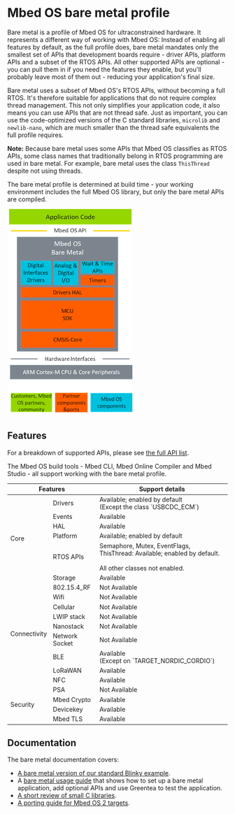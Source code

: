 # Mbed OS bare metal profile


Bare metal is a profile of Mbed OS for ultraconstrained hardware. It represents a different way of working with Mbed OS: Instead of enabling all features by default, as the full profile does, bare metal mandates only the smallest set of APIs that development boards require - driver APIs, platform APIs and a subset of the RTOS APIs. All other supported APIs are optional - you can pull them in if you need the features they enable, but you'll probably leave most of them out - reducing your application's final size.

Bare metal uses a subset of Mbed OS's RTOS APIs, without becoming a full RTOS. It's therefore suitable for applications that do not require complex thread management. This not only simplifies your application code, it also means you can use APIs that are not thread safe. Just as important, you can use the code-optimized versions of the C standard libraries, `microlib` and `newlib-nano`, which are much smaller than the thread safe equivalents the full profile requires.

<span class="notes">**Note:** Because bare metal uses some APIs that Mbed OS classifies as RTOS APIs, some class names that traditionally belong in RTOS programming are used in bare metal. For example, bare metal uses the class `ThisThread` despite not using threads.</span>

The bare metal profile is determined at build time - your working environment includes the full Mbed OS library, but only the bare metal APIs are compiled.

<span class="images">![](../../images/bare_metal_block_diagram.png)</span>

## Features

For a breakdown of supported APIs, please see [the full API list](../apis/index.html).

The Mbed OS build tools - Mbed CLI, Mbed Online Compiler and Mbed Studio - all support working with the bare metal profile.

<table>
    <thead>
        <tr>
            <th colspan="2">Features</th>
            <th>Support details</th>
        </tr>
    </thead>
    <tbody>
        <tr>
            <td rowspan="6">Core</td>
            <td>Drivers</td>
            <td>Available; enabled by default <br>(Except the class `USBCDC_ECM`)</td>
        </tr>
        <tr>        
            <td>Events</td>
            <td>Available</td>
        </tr>
        <tr>        
            <td>HAL</td>
            <td>Available</td>
        </tr>
        <tr>        
            <td>Platform</td>
            <td>Available; enabled by default</td>
        </tr>
            <tr>        
            <td>RTOS APIs</td>
            <td>Semaphore, Mutex, EventFlags, ThisThread: Available; enabled by default.<br><br> All other classes not enabled.</td>
        </tr>
        <tr>        
            <td>Storage</td>
            <td>Available</td>
        <tr>
            <td rowspan="9">Connectivity</td>
            <td>802.15.4_RF</td>
            <td>Not Available</td>
        </tr>
        <tr>
            <td>Wifi</td>
            <td>Not Available</td>
        </tr>
        <tr>
            <td>Cellular</td>
            <td>Not Available</td>
        </tr>
        <tr>
            <td>LWIP stack</td>
            <td>Not Available</td>
        </tr>
        <tr>
            <td>Nanostack</td>
            <td>Not Available</td>
        </tr>
        <tr>
            <td>Network Socket</td>
            <td>Not Available</td>
        </tr>
        </tr>
        <tr>
            <td>BLE</td>
            <td>Available<br>(Except on `TARGET_NORDIC_CORDIO`)</td>
        </tr>    
        <tr>
            <td>LoRaWAN</td>
            <td>Available</td>
        </tr>  
        <tr>
            <td>NFC</td>
            <td>Available</td>
        </tr>
        <tr>
            <td rowspan="4">Security</td>
            <td>PSA</td>
            <td>Not Available</td>
        </tr>
        <tr>
            <td>Mbed Crypto</td>
            <td>Available</td>
        </tr>
        <tr>
            <td>Devicekey</td>
            <td>Available</td>
        </tr>  
        <tr>
            <td>Mbed TLS</td>
            <td>Available</td>
        </tr>
    </tbody>
</table>

## Documentation

The bare metal documentation covers:

- [A bare metal version of our standard Blinky example](../bare-metal/bare-metal-example.html).
- A [bare metal usage guide](../bare-metal/using-the-bare-metal-profile.html) that shows how to set up a bare metal application, add optional APIs and use Greentea to test the application.
- [A short review of small C libraries](../bare-metal/using-small-c-libraries.html).
- [A porting guide for Mbed OS 2 targets](../bare-metal/porting-a-target-from-mbed-os-2-to-mbed-os-6-bare-metal.html).

<!--
<table>
    <thead>
        <tr>
            <th colspan="2">Features</th>
            <th>Bare metal profile</th>
            <th>Full profile</th>
        </tr>
    </thead>
    <tbody>
        <tr>
            <td rowspan="7">Core</td>
            <td>Drivers</td>
            <td>Available <br>(Except the class `USBCDC_ECM`)</td>
            <td>Available</td>
        </tr>
        <tr>        
            <td >Events</td>
            <td>Available</td>
            <td>Available</td>
        </tr>
        <tr>        
            <td >HAL</td>
            <td>Available</td>
            <td>Available</td>
        </tr>
        <tr>        
            <td >Platform</td>
            <td>Available</td>
            <td>Available</td>
        </tr>
        <tr>        
            <td>RTOS</td>
            <td>Not Available</td>
            <td>Available</td>
        </tr>  
            <tr>        
            <td>RTOS APIs <br> (Semaphore, Mutex, EventFlags, ThisThread)</td>
            <td>Available</td>
            <td>Available</td>
        </tr>
        <tr>        
            <td>Storage</td>
            <td>Available</td>
            <td>Available</td>     
        <tr>
            <td rowspan="9">Connectivity</td>
            <td>802.15.4_RF</td>
            <td>Not Available</td>
            <td>Available</td>
        </tr>
        <tr>
            <td>Wifi</td>
            <td>Not Available</td>
            <td>Available</td>
        </tr>
        <tr>
            <td>Cellular</td>
            <td>Not Available</td>
            <td>Available</td>
        </tr>
        <tr>
            <td>LWIP stack</td>
            <td>Not Available</td>
            <td>Available</td>
        </tr>
        <tr>
            <td>Nanostack</td>
            <td>Not Available</td>
            <td>Available</td>
        </tr>
        <tr>
            <td>Network Socket</td>
            <td>Not Available></td>
            <td>Available</td>
        </tr>
        </tr>
        <tr>
            <td>BLE</td>
            <td>Available<br>(Except on `TARGET_NORDIC_CORDIO`)</td>
            <td>Available</td>
        </tr>    
        <tr>
            <td>LoRaWAN</td>
            <td>Available</td>
            <td>Available</td>
        </tr>  
        <tr>
            <td>NFC</td>
            <td>Available</td>
            <td>Available</td>
        </tr>
        <tr>
            <td rowspan="4">Security</td>
            <td>PSA</td>
            <td>Not Available</td>
            <td>Available</td>
        </tr>
        <tr>
            <td>Mbed Crypto</td>
            <td>Available</td>
            <td>Available</td>
        </tr>
        <tr>
            <td>Devicekey</td>
            <td>Available</td>
            <td>Available</td>
        </tr>  
        <tr>
            <td>Mbed TLS</td>
            <td>Available</td>
            <td>Available</td>
        </tr>
    </tbody>
</table>
-->
